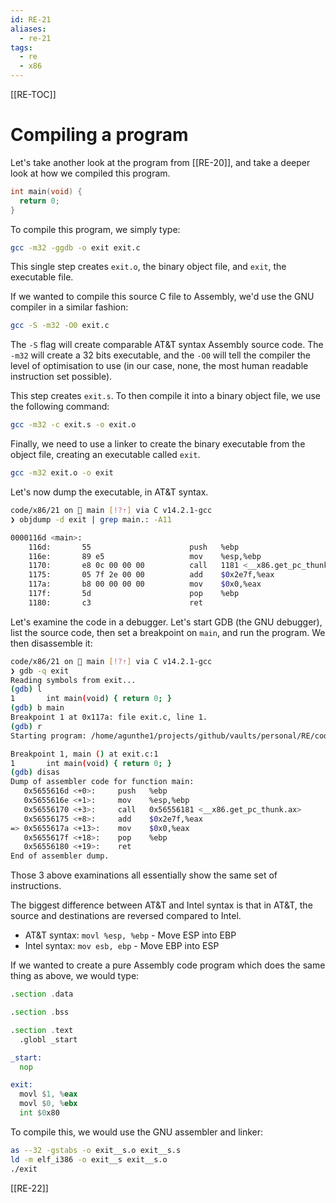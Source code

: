 ```yaml
---
id: RE-21
aliases:
  - re-21
tags:
  - re
  - x86
---
```


[[RE-TOC]]

# Compiling a program

Let's take another look at the program from [[RE-20]], and take a deeper look at how we compiled this program.

```c
int main(void) {
  return 0;
}
```

To compile this program, we simply type:

```bash
gcc -m32 -ggdb -o exit exit.c
```

This single step creates `exit.o`, the binary object file, and `exit`, the executable file.

If we wanted to compile this source C file to Assembly, we'd use the GNU compiler in a similar fashion:

```bash
gcc -S -m32 -O0 exit.c
```

The `-S` flag will create comparable AT&T syntax Assembly source code. The `-m32` will create a 32 bits executable, and the `-O0` will tell the compiler the level of optimisation to use (in our case, none, the most human readable instruction set possible).

This step creates `exit.s`. To then compile it into a binary object file, we use the following command:

```bash
gcc -m32 -c exit.s -o exit.o

```

Finally, we need to use a linker to create the binary executable from the object file, creating an executable called `exit`.

```bash
gcc -m32 exit.o -o exit
```

Let's now dump the executable, in AT&T syntax.

```bash
code/x86/21 on  main [!?⇡] via C v14.2.1-gcc
❯ objdump -d exit | grep main.: -A11

0000116d <main>:
    116d:       55                      push   %ebp
    116e:       89 e5                   mov    %esp,%ebp
    1170:       e8 0c 00 00 00          call   1181 <__x86.get_pc_thunk.ax>
    1175:       05 7f 2e 00 00          add    $0x2e7f,%eax
    117a:       b8 00 00 00 00          mov    $0x0,%eax
    117f:       5d                      pop    %ebp
    1180:       c3                      ret
```

Let's examine the code in a debugger. Let's start GDB (the GNU debugger), list the source code, then set a breakpoint on `main`, and run the program. We then disassemble it:

```bash
code/x86/21 on  main [!?⇡] via C v14.2.1-gcc
❯ gdb -q exit
Reading symbols from exit...
(gdb) l
1       int main(void) { return 0; }
(gdb) b main
Breakpoint 1 at 0x117a: file exit.c, line 1.
(gdb) r
Starting program: /home/agunthe1/projects/github/vaults/personal/RE/code/x86/21/exit

Breakpoint 1, main () at exit.c:1
1       int main(void) { return 0; }
(gdb) disas
Dump of assembler code for function main:
   0x5655616d <+0>:     push   %ebp
   0x5655616e <+1>:     mov    %esp,%ebp
   0x56556170 <+3>:     call   0x56556181 <__x86.get_pc_thunk.ax>
   0x56556175 <+8>:     add    $0x2e7f,%eax
=> 0x5655617a <+13>:    mov    $0x0,%eax
   0x5655617f <+18>:    pop    %ebp
   0x56556180 <+19>:    ret
End of assembler dump.
```

Those 3 above examinations all essentially show the same set of instructions.

The biggest difference between AT&T and Intel syntax is that in AT&T, the source and destinations are reversed compared to Intel.

- AT&T syntax: `movl %esp, %ebp` - Move ESP into EBP
- Intel syntax: `mov esb, ebp` - Move EBP into ESP

If we wanted to create a pure Assembly code program which does the same thing as above, we would type:

```asm
.section .data

.section .bss

.section .text
  .globl _start

_start:
  nop

exit:
  movl $1, %eax
  movl $0, %ebx
  int $0x80
```

To compile this, we would use the GNU assembler and linker:

```bash
as --32 -gstabs -o exit__s.o exit__s.s
ld -m elf_i386 -o exit__s exit__s.o
./exit
```

[[RE-22]]

